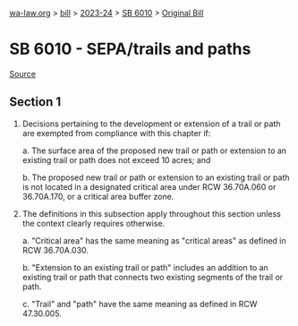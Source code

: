[wa-law.org](/) > [bill](/bill/) > [2023-24](/bill/2023-24/) > [SB 6010](/bill/2023-24/sb/6010/) > [Original Bill](/bill/2023-24/sb/6010/1/)

# SB 6010 - SEPA/trails and paths

[Source](http://lawfilesext.leg.wa.gov/biennium/2023-24/Pdf/Bills/Senate%20Bills/6010.pdf)

## Section 1
1. Decisions pertaining to the development or extension of a trail or path are exempted from compliance with this chapter if:

    a. The surface area of the proposed new trail or path or extension to an existing trail or path does not exceed 10 acres; and

    b. The proposed new trail or path or extension to an existing trail or path is not located in a designated critical area under RCW 36.70A.060 or 36.70A.170, or a critical area buffer zone.

2. The definitions in this subsection apply throughout this section unless the context clearly requires otherwise.

    a. "Critical area" has the same meaning as "critical areas" as defined in RCW 36.70A.030.

    b. "Extension to an existing trail or path" includes an addition to an existing trail or path that connects two existing segments of the trail or path.

    c. "Trail" and "path" have the same meaning as defined in RCW 47.30.005.
